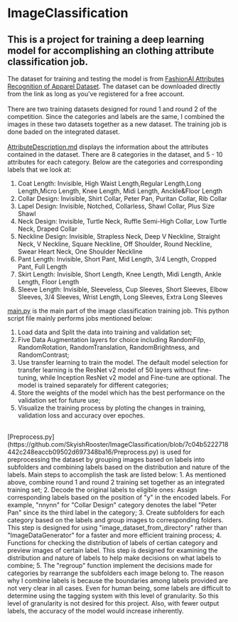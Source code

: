 # ImageClassification
## This is a project for training a deep learning model for accomplishing an clothing attribute classification job. 
The dataset for training and testing the model is from [FashionAI Attributes Recognition of Apparel Dataset](https://tianchi.aliyun.com/dataset/136948). The dataset can be downloaded directly from the link as long as you’ve registered for a free account.<br>
<br>
There are two training datasets designed for round 1 and round 2 of the competition. Since the categories and labels are the same, I combined the images in these two datasets together as a new dataset. The training job is done baded on the integrated dataset.  
<br>
[AttributeDescription.md](https://github.com/SkyishRooster/ImageClassification/blob/a2dea13dea5c89f4481b5d23cacda3ec77339b48/AttributeDescription.md) displays the information about the attributes contained in the dataset. There are 8 categories in the dataset, and 5 - 10 attributes for each category. Below are the categories and corresponding labels that we look at:  
1. Coat Length: Invisible, High Waist Length,Regular Length,Long Length,Micro Length, Knee Length, Midi Length, Anckle&Floor Length
2. Collar Design: Invisible, Shirt Collar, Peter Pan, Puritan Collar, Rib Collar
3. Lapel Design: Invisible, Notched, Collarless, Shawl Collar, Plus Size Shawl
4. Neck Design: Invisible, Turtle Neck, Ruffle Semi-High Collar, Low Turtle Neck, Draped Collar
5. Neckline Design: Invisible, Strapless Neck, Deep V Neckline, Straight Neck, V Neckline, Square Neckline, Off Shoulder, Round Neckline, Swear Heart Neck, One Shoulder Neckline
6. Pant Length: Invisible, Short Pant, Mid Length, 3/4 Length, Cropped Pant, Full Length
7. Skirt Length: Invisible, Short Length, Knee Length, Midi Length, Ankle Length, Floor Length
8. Sleeve Length: Invisible, Sleeveless, Cup Sleeves, Short Sleeves, Elbow Sleeves, 3/4 Sleeves, Wrist Length, Long Sleeves, Extra Long Sleeves
  
[main.py](https://github.com/SkyishRooster/ImageClassification/blob/433aa4e18fe3083c006d374166fc950c6a934185/main.py) is the main part of the image classification training job. This python script file mainly performs jobs mentioned below:  
1. Load data and Split the data into training and validation set;  
2. Five Data Augmentation layers for choice including RandomFilp, RandomRotation, RandomTranslation, RandomBrightness, and RandomContrast;
3. Use transfer learning to train the model. The default model selection for transfer learning is the ResNet v2 model of 50 layers without fine-tuning, while Inception ResNet v2 model and Fine-tune are optional. The model is trained separately for different categories;
4. Store the weights of the model which has the best performance on the validation set for future use;
5. Visualize the training process by ploting the changes in training, validation loss and accuracy over epoches.  
<br>
[Preprocess.py](https://github.com/SkyishRooster/ImageClassification/blob/7c04b5222718442c248eaccb09502d697348ba16/Preprocess.py) is used for preprocessing the dataset by grouping images based on labels into subfolders and combining labels based on the distribution and nature of the labels. Main steps to accomplish the task are listed below:  
1. As mentioned above, combine round 1 and round 2 training set together as an integrated training set;  
2. Decode the original labels to eligible ones: Assign corresponding labels based on the position of "y" in the encoded labels. For example, "nnynn" for "Collar Design" category denotes the label "Peter Pan" since its the third label in the category;
3. Create subfolders for each category based on the labels and group images to corresponding folders. This step is designed for using "image_dataset_from_directory" rather than "ImageDataGenerator" for a faster and more efficient training process;
4. Functions for checking the distribution of labels of certian category and preview images of certain label. This step is designed for examining the distribution and nature of labels to help make decisions on what labels to combine;
5. The "regroup" function implement the decisions made for categories by rearrange the subfolders each image belong to. The reason why I combine labels is because the boundaries among labels provided are not very clear in all cases. Even for human being, some labels are difficult to determine using the tagging system with this level of granularity. So this level of granularity is not desired for this project. Also, with fewer output labels, the accuracy of the model would increase inherently.  
